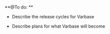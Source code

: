 **@To do: **

* Describe the release cycles for Varbase

* Describe plans for what Varbase will become



